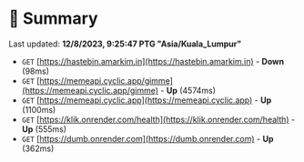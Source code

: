 # 📖 Summary
Last updated: **12/8/2023, 9:25:47 PTG "Asia/Kuala_Lumpur"**

- `GET` [https://hastebin.amarkim.in](https://hastebin.amarkim.in) - **Down** (98ms)
- `GET` [https://memeapi.cyclic.app/gimme](https://memeapi.cyclic.app/gimme) - **Up** (4574ms)
- `GET` [https://memeapi.cyclic.app](https://memeapi.cyclic.app) - **Up** (1100ms)
- `GET` [https://klik.onrender.com/health](https://klik.onrender.com/health) - **Up** (555ms)
- `GET` [https://dumb.onrender.com](https://dumb.onrender.com) - **Up** (362ms)
